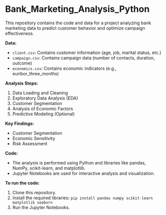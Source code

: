 # Bank_Marketing_Analysis_Python
This repository contains the code and data for a project analyzing bank marketing data to predict customer behavior and optimize campaign effectiveness.

**Data:**

* `client.csv`: Contains customer information (age, job, marital status, etc.)
* `campaign.csv`: Contains campaign data (number of contacts, duration, outcome)
* `economics.csv`: Contains economic indicators (e.g., euribor_three_months)

**Analysis Steps:**

1. Data Loading and Cleaning
2. Exploratory Data Analysis (EDA)
3. Customer Segmentation
4. Analysis of Economic Factors
5. Predictive Modeling (Optional)

**Key Findings:**

* Customer Segmentation
* Economic Sensitivity
* Risk Assessment

**Code:**

* The analysis is performed using Python and libraries like pandas, NumPy, scikit-learn, and matplotlib. 
* Jupyter Notebooks are used for interactive analysis and visualization.

**To run the code:**

1. Clone this repository.
2. Install the required libraries: `pip install pandas numpy scikit-learn matplotlib seaborn`
3. Run the Jupyter Notebooks.
